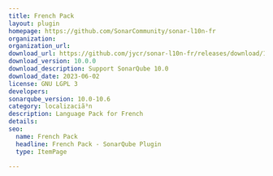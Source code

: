 ```yaml
---
title: French Pack
layout: plugin
homepage: https://github.com/SonarCommunity/sonar-l10n-fr
organization: 
organization_url: 
download_url: https://github.com/jycr/sonar-l10n-fr/releases/download/10.0.0/sonar-l10n-fr-plugin-10.0.0.jar
download_version: 10.0.0
download_description: Support SonarQube 10.0
download_date: 2023-06-02
license: GNU LGPL 3
developers: 
sonarqube_version: 10.0-10.6
category: localizaciã³n
description: Language Pack for French
details: 
seo:
  name: French Pack
  headline: French Pack - SonarQube Plugin
  type: ItemPage

---
```

